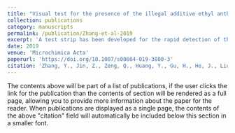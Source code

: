 ```yaml
---
title: "Visual test for the presence of the illegal additive ethyl anthranilate by using a photonic crystal test strip"
collection: publications
category: manuscripts
permalink: /publication/Zhang-et-al-2019
excerpt: 'A test strip has been developed for the rapid detection of the illegal additive ethyl anthranilate (EA) in wine. The detection scheme is based on a combination of photonic crystal based detection and molecular imprinting based recognition. The resulting molecularly imprinted photonic crystal (MIPC) undergoes a gradual color change from green to yellow to red upon binding of EA. A semi-quantitative colorimetric card can be used to estimate the content of EA, either visually or by making use of an optical fiber spectrometer. A linear relationship was found between the Bragg diffraction peak shift and the concentration of EA in the range from 0.1 mM to 10 mM. The detection limit is 10 μM. The test has been successfully used to screening for the presence of EA in grape wine. The test strip is selective, and can be re-used after re-activation.'
date: 2019
venue: 'Microchimica Acta'
paperurl: 'https://doi.org/10.1007/s00604-019-3800-3'
citation: 'Zhang, Y., Jin, Z., Zeng, Q., Huang, Y., Gu, H., He, J., Liu, Y., Chen, S., Sun, H., & Lai, J., 2019. Visual test for the presence of the illegal additive ethyl anthranilate by using a photonic crystal test strip. Microchimica Acta, 186, 1-10'
---
```


The contents above will be part of a list of publications, if the user clicks the link for the publication than the contents of section will be rendered as a full page, allowing you to provide more information about the paper for the reader. When publications are displayed as a single page, the contents of the above "citation" field will automatically be included below this section in a smaller font.
